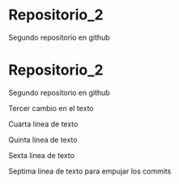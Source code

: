 # Repositorio_2
Segundo repositorio en github

# Repositorio_2
Segundo repositorio en github

Tercer cambio en el texto

Cuarta linea de texto

Quinta linea de texto

Sexta linea de texto

Septima linea de texto para empujar los commits
